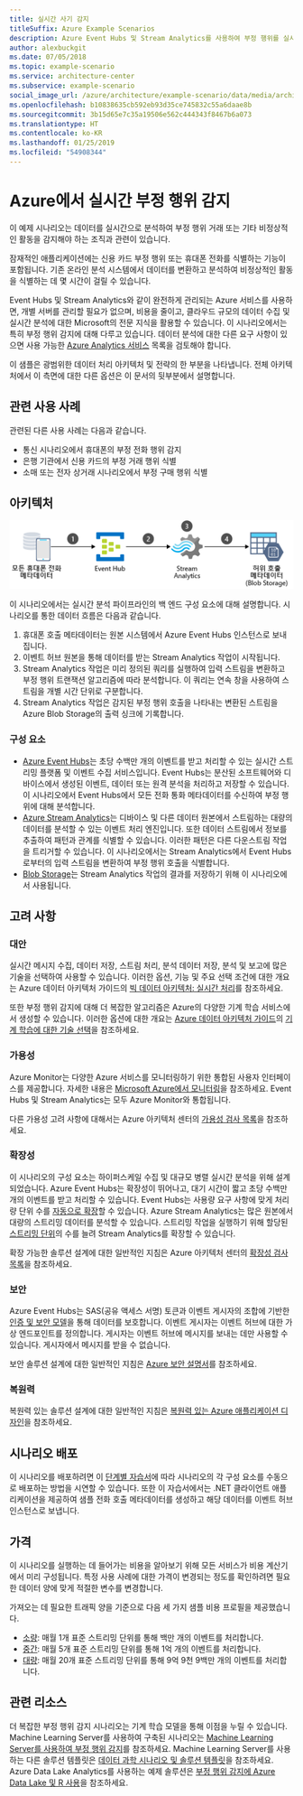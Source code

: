 ```yaml
---
title: 실시간 사기 감지
titleSuffix: Azure Example Scenarios
description: Azure Event Hubs 및 Stream Analytics를 사용하여 부정 행위를 실시간으로 검색합니다.
author: alexbuckgit
ms.date: 07/05/2018
ms.topic: example-scenario
ms.service: architecture-center
ms.subservice: example-scenario
social_image_url: /azure/architecture/example-scenario/data/media/architecture-fraud-detection.png
ms.openlocfilehash: b10838635cb592eb93d35ce745832c55a6daae8b
ms.sourcegitcommit: 3b15d65e7c35a19506e562c444343f8467b6a073
ms.translationtype: HT
ms.contentlocale: ko-KR
ms.lasthandoff: 01/25/2019
ms.locfileid: "54908344"
---
```

# <a name="real-time-fraud-detection-on-azure"></a>Azure에서 실시간 부정 행위 감지

이 예제 시나리오는 데이터를 실시간으로 분석하여 부정 행위 거래 또는 기타 비정상적인 활동을 감지해야 하는 조직과 관련이 있습니다.

잠재적인 애플리케이션에는 신용 카드 부정 행위 또는 휴대폰 전화를 식별하는 기능이 포함됩니다. 기존 온라인 분석 시스템에서 데이터를 변환하고 분석하여 비정상적인 활동을 식별하는 데 몇 시간이 걸릴 수 있습니다.

Event Hubs 및 Stream Analytics와 같이 완전하게 관리되는 Azure 서비스를 사용하면, 개별 서버를 관리할 필요가 없으며, 비용을 줄이고, 클라우드 규모의 데이터 수집 및 실시간 분석에 대한 Microsoft의 전문 지식을 활용할 수 있습니다. 이 시나리오에서는 특히 부정 행위 감지에 대해 다루고 있습니다. 데이터 분석에 대한 다른 요구 사항이 있으면 사용 가능한 [Azure Analytics 서비스][product-category] 목록을 검토해야 합니다.

이 샘플은 광범위한 데이터 처리 아키텍처 및 전략의 한 부분을 나타냅니다. 전체 아키텍처에서 이 측면에 대한 다른 옵션은 이 문서의 뒷부분에서 설명합니다.

## <a name="relevant-use-cases"></a>관련 사용 사례

관련된 다른 사용 사례는 다음과 같습니다.

- 통신 시나리오에서 휴대폰의 부정 전화 행위 감지
- 은행 기관에서 신용 카드의 부정 거래 행위 식별
- 소매 또는 전자 상거래 시나리오에서 부정 구매 행위 식별

## <a name="architecture"></a>아키텍처

![실시간 부정 행위 감지 시나리오의 Azure 구성 요소 아키텍처에 대한 개요][architecture]

이 시나리오에서는 실시간 분석 파이프라인의 백 엔드 구성 요소에 대해 설명합니다. 시나리오를 통한 데이터 흐름은 다음과 같습니다.

1. 휴대폰 호출 메타데이터는 원본 시스템에서 Azure Event Hubs 인스턴스로 보내집니다.
2. 이벤트 허브 원본을 통해 데이터를 받는 Stream Analytics 작업이 시작됩니다.
3. Stream Analytics 작업은 미리 정의된 쿼리를 실행하여 입력 스트림을 변환하고 부정 행위 트랜잭션 알고리즘에 따라 분석합니다. 이 쿼리는 연속 창을 사용하여 스트림을 개별 시간 단위로 구분합니다.
4. Stream Analytics 작업은 감지된 부정 행위 호출을 나타내는 변환된 스트림을 Azure Blob Storage의 출력 싱크에 기록합니다.

### <a name="components"></a>구성 요소

- [Azure Event Hubs][docs-event-hubs]는 초당 수백만 개의 이벤트를 받고 처리할 수 있는 실시간 스트리밍 플랫폼 및 이벤트 수집 서비스입니다. Event Hubs는 분산된 소프트웨어와 디바이스에서 생성된 이벤트, 데이터 또는 원격 분석을 처리하고 저장할 수 있습니다. 이 시나리오에서 Event Hubs에서 모든 전화 통화 메타데이터를 수신하여 부정 행위에 대해 분석합니다.
- [Azure Stream Analytics][docs-stream-analytics]는 디바이스 및 다른 데이터 원본에서 스트림하는 대량의 데이터를 분석할 수 있는 이벤트 처리 엔진입니다. 또한 데이터 스트림에서 정보를 추출하여 패턴과 관계를 식별할 수 있습니다. 이러한 패턴은 다른 다운스트림 작업을 트리거할 수 있습니다. 이 시나리오에서는 Stream Analytics에서 Event Hubs로부터의 입력 스트림을 변환하여 부정 행위 호출을 식별합니다.
- [Blob Storage](/azure/storage/blobs/storage-blobs-introduction)는 Stream Analytics 작업의 결과를 저장하기 위해 이 시나리오에서 사용됩니다.

## <a name="considerations"></a>고려 사항

### <a name="alternatives"></a>대안

실시간 메시지 수집, 데이터 저장, 스트림 처리, 분석 데이터 저장, 분석 및 보고에 많은 기술을 선택하여 사용할 수 있습니다. 이러한 옵션, 기능 및 주요 선택 조건에 대한 개요는 Azure 데이터 아키텍처 가이드의 [빅 데이터 아키텍처: 실시간 처리](/azure/architecture/data-guide/technology-choices/real-time-ingestion)를 참조하세요.

또한 부정 행위 감지에 대해 더 복잡한 알고리즘은 Azure의 다양한 기계 학습 서비스에서 생성할 수 있습니다. 이러한 옵션에 대한 개요는 [Azure 데이터 아키텍처 가이드](../../data-guide/index.md)의 [기계 학습에 대한 기술 선택](/azure/architecture/data-guide/technology-choices/data-science-and-machine-learning)을 참조하세요.

### <a name="availability"></a>가용성

Azure Monitor는 다양한 Azure 서비스를 모니터링하기 위한 통합된 사용자 인터페이스를 제공합니다. 자세한 내용은 [Microsoft Azure에서 모니터링](/azure/monitoring-and-diagnostics/monitoring-overview)을 참조하세요. Event Hubs 및 Stream Analytics는 모두 Azure Monitor와 통합됩니다.

다른 가용성 고려 사항에 대해서는 Azure 아키텍처 센터의 [가용성 검사 목록][availability]을 참조하세요.

### <a name="scalability"></a>확장성

이 시나리오의 구성 요소는 하이퍼스케일 수집 및 대규모 병렬 실시간 분석을 위해 설계되었습니다. Azure Event Hubs는 확장성이 뛰어나고, 대기 시간이 짧고 초당 수백만 개의 이벤트를 받고 처리할 수 있습니다. Event Hubs는 사용량 요구 사항에 맞게 처리량 단위 수를 [자동으로 확장](/azure/event-hubs/event-hubs-auto-inflate)할 수 있습니다. Azure Stream Analytics는 많은 원본에서 대량의 스트리밍 데이터를 분석할 수 있습니다. 스트리밍 작업을 실행하기 위해 할당된 [스트리밍 단위](/azure/stream-analytics/stream-analytics-streaming-unit-consumption)의 수를 늘려 Stream Analytics를 확장할 수 있습니다.

확장 가능한 솔루션 설계에 대한 일반적인 지침은 Azure 아키텍처 센터의 [확장성 검사 목록][scalability]을 참조하세요.

### <a name="security"></a>보안

Azure Event Hubs는 SAS(공유 액세스 서명) 토큰과 이벤트 게시자의 조합에 기반한 [인증 및 보안 모델][docs-event-hubs-security-model]을 통해 데이터를 보호합니다. 이벤트 게시자는 이벤트 허브에 대한 가상 엔드포인트를 정의합니다. 게시자는 이벤트 허브에 메시지를 보내는 데만 사용할 수 있습니다. 게시자에서 메시지를 받을 수 없습니다.

보안 솔루션 설계에 대한 일반적인 지침은 [Azure 보안 설명서][security]를 참조하세요.

### <a name="resiliency"></a>복원력

복원력 있는 솔루션 설계에 대한 일반적인 지침은 [복원력 있는 Azure 애플리케이션 디자인][resiliency]을 참조하세요.

## <a name="deploy-the-scenario"></a>시나리오 배포

이 시나리오를 배포하려면 이 [단계별 자습서][tutorial]에 따라 시나리오의 각 구성 요소를 수동으로 배포하는 방법을 시연할 수 있습니다. 또한 이 자습서에서는 .NET 클라이언트 애플리케이션을 제공하여 샘플 전화 호출 메타데이터를 생성하고 해당 데이터를 이벤트 허브 인스턴스로 보냅니다.

## <a name="pricing"></a>가격

이 시나리오를 실행하는 데 들어가는 비용을 알아보기 위해 모든 서비스가 비용 계산기에서 미리 구성됩니다. 특정 사용 사례에 대한 가격이 변경되는 정도를 확인하려면 필요한 데이터 양에 맞게 적절한 변수를 변경합니다.

가져오는 데 필요한 트래픽 양을 기준으로 다음 세 가지 샘플 비용 프로필을 제공했습니다.

- [소량][small-pricing]: 매월 1개 표준 스트리밍 단위를 통해 백만 개의 이벤트를 처리합니다.
- [중간][medium-pricing]: 매월 5개 표준 스트리밍 단위를 통해 1억 개의 이벤트를 처리합니다.
- [대량][large-pricing]: 매월 20개 표준 스트리밍 단위를 통해 9억 9천 9백만 개의 이벤트를 처리합니다.

## <a name="related-resources"></a>관련 리소스

더 복잡한 부정 행위 감지 시나리오는 기계 학습 모델을 통해 이점을 누릴 수 있습니다. Machine Learning Server를 사용하여 구축된 시나리오는 [Machine Learning Server를 사용하여 부정 행위 감지][r-server-fraud-detection]를 참조하세요. Machine Learning Server를 사용하는 다른 솔루션 템플릿은 [데이터 과학 시나리오 및 솔루션 템플릿][docs-r-server-sample-solutions]을 참조하세요. Azure Data Lake Analytics를 사용하는 예제 솔루션은 [부정 행위 감지에 Azure Data Lake 및 R 사용][technet-fraud-detection]을 참조하세요.

<!-- links -->
[product-category]: https://azure.microsoft.com/product-categories/analytics/
[tutorial]: /azure/stream-analytics/stream-analytics-real-time-fraud-detection
[small-pricing]: https://azure.com/e/74149ec312c049ccba79bfb3cfa67606
[medium-pricing]: https://azure.com/e/4fc94f7376de484d8ae67a6958cae60a
[large-pricing]: https://azure.com/e/7da8804396f9428a984578700003ba42
[architecture]: ./media/architecture-fraud-detection.png
[docs-event-hubs]: /azure/event-hubs/event-hubs-what-is-event-hubs
[docs-event-hubs-security-model]: /azure/event-hubs/event-hubs-authentication-and-security-model-overview
[docs-stream-analytics]: /azure/stream-analytics/stream-analytics-introduction
[docs-r-server-sample-solutions]: /machine-learning-server/r/sample-solutions
[r-server-fraud-detection]: https://microsoft.github.io/r-server-fraud-detection/
[technet-fraud-detection]: https://blogs.technet.microsoft.com/machinelearning/2017/06/28/using-azure-data-lake-and-r-for-fraud-detection/
[availability]: /azure/architecture/checklist/availability
[scalability]: /azure/architecture/checklist/scalability
[resiliency]: ../../resiliency/index.md
[security]: /azure/security/
